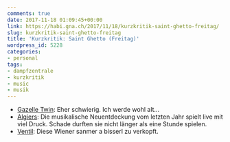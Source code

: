 ```yaml
---
comments: true
date: 2017-11-18 01:09:45+00:00
link: https://habi.gna.ch/2017/11/18/kurzkritik-saint-ghetto-freitag/
slug: kurzkritik-saint-ghetto-freitag
title: 'Kurzkritik: Saint Ghetto (Freitag)'
wordpress_id: 5228
categories:
- personal
tags:
- dampfzentrale
- kurzkritik
- music
- musik
---
```


* [Gazelle Twin](http://gazelletwin.com/): Eher schwierig. Ich werde wohl alt...
* [Algiers](http://algierstheband.com/): Die musikalische Neuentdeckung vom letzten Jahr spielt live mit viel Druck. Schade durften sie nicht länger als eine Stunde spielen.
* [Ventil](https://ventilmusic.wordpress.com/): Diese Wiener sanmer a bisserl zu verkopft.
